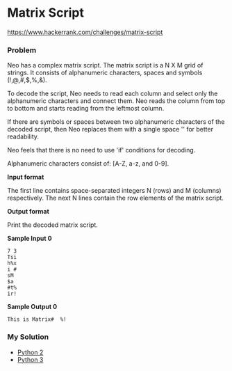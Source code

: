 # Matrix Script

https://www.hackerrank.com/challenges/matrix-script

### Problem
 
Neo has a complex matrix script. The matrix script is a N X M grid of strings. It consists of alphanumeric characters, spaces and symbols (!,@,#,$,%,&).

To decode the script, Neo needs to read each column and select only the alphanumeric characters and connect them. Neo reads the column from top to bottom and starts reading from the leftmost column.

If there are symbols or spaces between two alphanumeric characters of the decoded script, then Neo replaces them with a single space '' for better readability.

Neo feels that there is no need to use 'if' conditions for decoding.

Alphanumeric characters consist of: [A-Z, a-z, and 0-9].

**Input format**

The first line contains space-separated integers N (rows) and M (columns) respectively. 
The next N lines contain the row elements of the matrix script.

**Output format**

Print the decoded matrix script.

**Sample Input 0**

```
7 3
Tsi
h%x
i #
sM 
$a 
#t%
ir!
```

**Sample Output 0**

```
This is Matrix#  %!
```

### My Solution

- [Python 2](python2.py)
- [Python 3](python3.py)